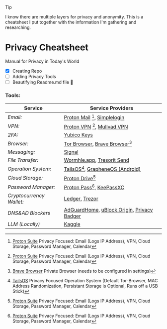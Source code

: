 > [!TIP]
> I know there are multiple layers for privacy and anonymity. This is a cheatsheet I put together with the information I'm gathering and researching.

# Privacy Cheatsheet
Manual for Privacy in Today's World

- [x] Creating Repo
- [ ] Adding Privacy Tools
- [ ] Beautifying Readme.md file :tada:

### Tools:
| Service  | Service Providers |
| ------------- | ------------- |
| *Email:* | [Proton Mail](https://proton.me/mail) [^1], [Simplelogin](https://simplelogin.io/) |
| *VPN:* | [Proton VPN](https://protonvpn.com/) [^1], [Mullvad VPN](https://mullvad.net/en) |
| *2FA:* | [Yubico Keys](https://www.yubico.com/) |
| *Browser:* | [Tor Browser](https://www.torproject.org/), [Brave Browser](https://brave.com/)[^2] |
| *Messaging:* | [Signal](https://signal.org/) |
| *File Transfer:* | [Wormhle.app](https://wormhole.app/), [Tresorit Send](https://send.tresorit.com/)|
| *Operation System:* | [TailsOS](https://tails.net/)[^3], [GrapheneOS (Android)](https://grapheneos.org/) |
| *Cloud Storage:* | [Proton Drive](https://proton.me/drive)[^1] |
| *Password Manager:* | [Proton Pass](https://proton.me/pass)[^1], [KeePassXC](https://keepassxc.org/)|
| *Cryptocurrency Wallet:* | [Ledger](https://shop.ledger.com/), [Trezor](https://trezor.io/compare)|
| *DNS&AD Blockers* | [AdGuardHome](https://adguard.com/en/welcome.html), [uBlock Origin](https://ublockorigin.com/), [Privacy Badger](https://privacybadger.org/) |
| *LLM (Locally)* | [Kaggle](https://www.kaggle.com/models) |


[^1]: [Proton Suite](https://proton.me/) Privacy Focused: Email (Logs IP Address), VPN, Cloud Storage, Password Manager, Calendar
[^2]: [Brave Browser](https://brave.com/) Private Browser (needs to be configured in settings)
[^3]: [TailsOS](https://tails.net/) Privacy Focused Operation System (Default Tor-Browser, MAC Address Randomization, Persistant Storage is Optional, Runs off a USB Stick)
